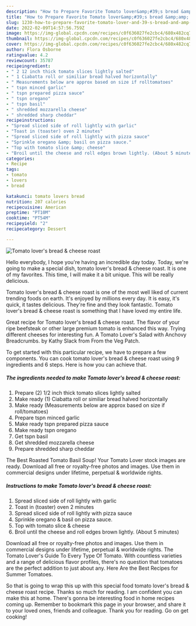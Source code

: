 ```yaml
---
description: "How to Prepare Favorite Tomato lover&amp;#39;s bread &amp;amp; cheese roast"
title: "How to Prepare Favorite Tomato lover&amp;#39;s bread &amp;amp; cheese roast"
slug: 1230-how-to-prepare-favorite-tomato-lover-and-39-s-bread-and-amp-cheese-roast
date: 2022-02-09T14:57:56.759Z
image: https://img-global.cpcdn.com/recipes/c0f636027fe2cbc4/680x482cq70/tomato-lovers-bread-cheese-roast-recipe-main-photo.jpg
thumbnail: https://img-global.cpcdn.com/recipes/c0f636027fe2cbc4/680x482cq70/tomato-lovers-bread-cheese-roast-recipe-main-photo.jpg
cover: https://img-global.cpcdn.com/recipes/c0f636027fe2cbc4/680x482cq70/tomato-lovers-bread-cheese-roast-recipe-main-photo.jpg
author: Flora Osborne
ratingvalue: 4.2
reviewcount: 35787
recipeingredient:
- " 2 12 inch thick tomato slices lightly salted"
- " 1 Ciabatta roll or similiar bread halved horizontally"
- " Measurements below are approx based on size if rolltomatoes"
- " tspn minced garlic"
- " tspn prepared pizza sauce"
- " tspn oregano"
- " tspn basil"
- " shredded mozzarella cheese"
- " shredded sharp cheddar"
recipeinstructions:
- "Spread sliced side of roll lightly with garlic"
- "Toast in (toaster) oven 2 minutes"
- "Spread sliced side of roll lightly with pizza sauce"
- "Sprinkle oregano &amp; basil on pizza sauce."
- "Top with tomato slice &amp; cheese"
- "Broil until the cheese and roll edges brown lightly. (About 5 minutes)"
categories:
- Recipe
tags:
- tomato
- lovers
- bread

katakunci: tomato lovers bread 
nutrition: 207 calories
recipecuisine: American
preptime: "PT10M"
cooktime: "PT54M"
recipeyield: "2"
recipecategory: Dessert

---
```



![Tomato lover&#39;s bread &amp; cheese roast](https://img-global.cpcdn.com/recipes/c0f636027fe2cbc4/680x482cq70/tomato-lovers-bread-cheese-roast-recipe-main-photo.jpg)

Hello everybody, I hope you're having an incredible day today. Today, we're going to make a special dish, tomato lover&#39;s bread &amp; cheese roast. It is one of my favorites. This time, I will make it a bit unique. This will be really delicious.

Tomato lover&#39;s bread &amp; cheese roast is one of the most well liked of current trending foods on earth. It's enjoyed by millions every day. It is easy, it's quick, it tastes delicious. They're fine and they look fantastic. Tomato lover&#39;s bread &amp; cheese roast is something that I have loved my entire life.

Great recipe for Tomato lover&#39;s bread &amp; cheese roast. The flavor of your ripe beefsteak or other large premium tomato is enhanced this way. Trying different cheeses for interesting fun. A Tomato Lover&#39;s Salad with Anchovy Breadcrumbs. by Kathy Slack from From the Veg Patch.


To get started with this particular recipe, we have to prepare a few components. You can cook tomato lover&#39;s bread &amp; cheese roast using 9 ingredients and 6 steps. Here is how you can achieve that.

<!--inarticleads1-->

##### The ingredients needed to make Tomato lover&#39;s bread &amp; cheese roast:

1. Prepare  (2) 1/2 inch thick tomato slices lightly salted
1. Make ready  (1) Ciabatta roll or similiar bread halved horizontally
1. Make ready  (Measurements below are approx based on size if roll/tomatoes)
1. Prepare  tspn minced garlic
1. Make ready  tspn prepared pizza sauce
1. Make ready  tspn oregano
1. Get  tspn basil
1. Get  shredded mozzarella cheese
1. Prepare  shredded sharp cheddar


The Best Roasted Tomato Basil Soup! Your Tomato Lover stock images are ready. Download all free or royalty-free photos and images. Use them in commercial designs under lifetime, perpetual &amp; worldwide rights. 

<!--inarticleads2-->

##### Instructions to make Tomato lover&#39;s bread &amp; cheese roast:

1. Spread sliced side of roll lightly with garlic
1. Toast in (toaster) oven 2 minutes
1. Spread sliced side of roll lightly with pizza sauce
1. Sprinkle oregano &amp; basil on pizza sauce.
1. Top with tomato slice &amp; cheese
1. Broil until the cheese and roll edges brown lightly. (About 5 minutes)


Download all free or royalty-free photos and images. Use them in commercial designs under lifetime, perpetual &amp; worldwide rights. The Tomato Lover&#39;s Guide To Every Type Of Tomato. With countless varieties and a range of delicious flavor profiles, there&#39;s no question that tomatoes are the perfect addition to just about any. Here Are the Best Recipes for Summer Tomatoes. 

So that is going to wrap this up with this special food tomato lover&#39;s bread &amp; cheese roast recipe. Thanks so much for reading. I am confident you can make this at home. There's gonna be interesting food in home recipes coming up. Remember to bookmark this page in your browser, and share it to your loved ones, friends and colleague. Thank you for reading. Go on get cooking!
